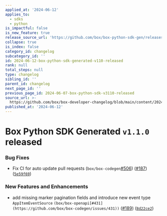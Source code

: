 ```yaml
---
applied_at: '2024-06-12'
applies_to:
  - sdks
  - python
is_impactful: false
is_new_feature: true
release_source_url: 'https://github.com/box/box-python-sdk-gen/releases/tag/v1.1.0'
collapse: true
is_index: false
category_id: changelog
subcategory_id: ''
id: 2024-06-12-box-python-sdk-generated-v110-released
rank: null
total_steps: null
type: changelog
sibling_id: ''
parent_id: changelog
next_page_id: ''
previous_page_id: 2024-06-07-box-python-sdk-v3110-released
source_url: >-
  https://github.com/box/box-developer-changelog/blob/main/content/2024/06-12-box-python-sdk-generated-v110-released.md
published_at: '2024-06-12'
---
```

# Box Python SDK Generated `v1.1.0` released

### Bug Fixes

* Fix CI for auto update pull requests (`box/box-codegen`[#506][1]) ([#187][2]) ([`5e59f69`][3])

### New Features and Enhancements

* add missing marker pagination fields and introduce new event type `AppItemEventSource` `(box/box-openapi[#431](https://github.com/box/box-codegen/issues/431))` ([#189][4]) ([`8d22ce2`][5])

[1]: https://github.com/box/box-codegen/issues/506

[2]: https://github.com/box/box-codegen/issues/187

[3]: https://github.com/box/box-codegen/commit/5e59f69591e01cd2caf0033e0023061093989aa5

[4]: https://github.com/box/box-codegen/issues/189

[5]: https://github.com/box/box-codegen/commit/8d22ce20d57f4b5dcb5b344ff6bfc67bcaa3568d